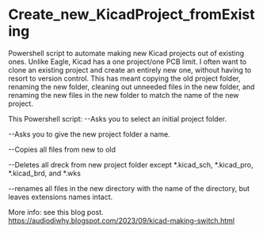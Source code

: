 # Create_new_KicadProject_fromExisting
Powershell script to automate making new Kicad projects out of existing ones.
Unlike Eagle, Kicad has a one project/one PCB limit.
I often want to clone an existing project and create an entirely new one, without having to resort to version control.
This has meant copying the old project folder, renaming the new folder, cleaning out unneeded files in the new folder, and renaming the new files in the new folder to match the name of the new project.

This Powershell script:
--Asks you to select an initial project folder.

--Asks you to give the new project folder a name.

--Copies all files from new to old

--Deletes all dreck from new project folder except *.kicad_sch, *.kicad_pro, *.kicad_brd, and *.wks

--renames all files in the new directory with the name of the directory, but leaves extensions names intact.

More info: see this blog post. https://audiodiwhy.blogspot.com/2023/09/kicad-making-switch.html
